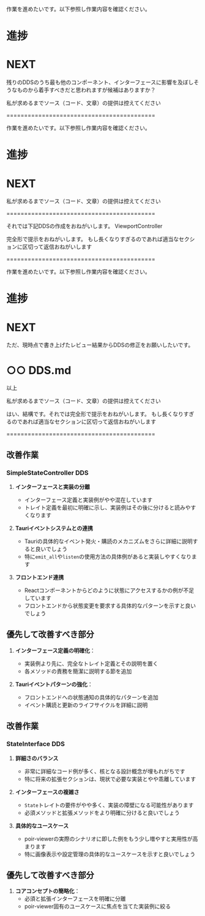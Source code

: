 作業を進めたいです。以下参照し作業内容を確認ください。
# 進捗 
# NEXT

残りのDDSのうち最も他のコンポーネント、インターフェースに影響を及ぼしそうなものから着手すべきだと思われますが候補はありますか？

私が求めるまでソース（コード、文章）の提供は控えてください

==========================================

作業を進めたいです。以下参照し作業内容を確認ください。
# 進捗 
# NEXT

私が求めるまでソース（コード、文章）の提供は控えてください

==========================================

それでは下記DDSの作成をおねがいします。
ViewportController

完全形で提示をおねがいします。
もし長くなりすぎるのであれば適当なセクションに区切って返信おねがいします

==========================================

作業を進めたいです。以下参照し作業内容を確認ください。
# 進捗 
# NEXT
ただ、現時点で書き上げたレビュー結果からDDSの修正をお願いしたいです。
# ○○ DDS.md


以上

私が求めるまでソース（コード、文章）の提供は控えてください


はい、結構です。それでは完全形で提示をおねがいします。
もし長くなりすぎるのであれば適当なセクションに区切って返信おねがいします

==========================================


## 改善作業

### SimpleStateController DDS

1. **インターフェースと実装の分離**
   - インターフェース定義と実装例がやや混在しています
   - トレイト定義を最初に明確に示し、実装例はその後に分けると読みやすくなります

2. **Tauriイベントシステムとの連携**
   - Tauriの具体的なイベント発火・購読のメカニズムをさらに詳細に説明すると良いでしょう
   - 特に`emit_all`や`listen`の使用方法の具体例があると実装しやすくなります

3. **フロントエンド連携**
   - Reactコンポーネントからどのように状態にアクセスするかの例が不足しています
   - フロントエンドから状態変更を要求する具体的なパターンを示すと良いでしょう

## 優先して改善すべき部分

1. **インターフェース定義の明確化**：
   - 実装例より先に、完全なトレイト定義とその説明を置く
   - 各メソッドの責務を簡潔に説明する節を追加

2. **Tauriイベントパターンの強化**：
   - フロントエンドへの状態通知の具体的なパターンを追加
   - イベント購読と更新のライフサイクルを詳細に説明

## 改善作業

### StateInterface DDS

1. **詳細さのバランス**
   - 非常に詳細なコード例が多く、核となる設計概念が埋もれがちです
   - 特に将来の拡張セクションは、現状で必要な実装とやや乖離しています

2. **インターフェースの複雑さ**
   - `State`トレイトの要件がやや多く、実装の障壁になる可能性があります
   - 必須メソッドと拡張メソッドをより明確に分けると良いでしょう

3. **具体的なユースケース**
   - poir-viewerの実際のシナリオに即した例をもう少し増やすと実用性が高まります
   - 特に画像表示や設定管理の具体的なユースケースを示すと良いでしょう

## 優先して改善すべき部分

1. **コアコンセプトの簡略化**：
   - 必須と拡張インターフェースを明確に分離
   - poir-viewer固有のユースケースに焦点を当てた実装例に絞る
